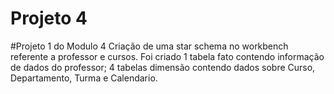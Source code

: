 # Projeto 4
#Projeto 1 do Modulo 4
Criação de uma star schema no workbench referente a professor e cursos.
Foi criado 1 tabela fato contendo informação de dados do professor;
4 tabelas dimensão contendo dados sobre Curso, Departamento, Turma e Calendario.
